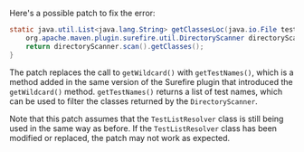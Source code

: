 Here's a possible patch to fix the error:
```java
static java.util.List<java.lang.String> getClassesLoc(java.io.File testSrcFolder) {
    org.apache.maven.plugin.surefire.util.DirectoryScanner directoryScanner = new org.apache.maven.plugin.surefire.util.DirectoryScanner(testSrcFolder, org.apache.maven.surefire.api.testset.TestListResolver.getTestNames());
    return directoryScanner.scan().getClasses();
}
```
The patch replaces the call to `getWildcard()` with `getTestNames()`, which is a method added in the same version of the Surefire plugin that introduced the `getWildcard()` method. `getTestNames()` returns a list of test names, which can be used to filter the classes returned by the `DirectoryScanner`.

Note that this patch assumes that the `TestListResolver` class is still being used in the same way as before. If the `TestListResolver` class has been modified or replaced, the patch may not work as expected.